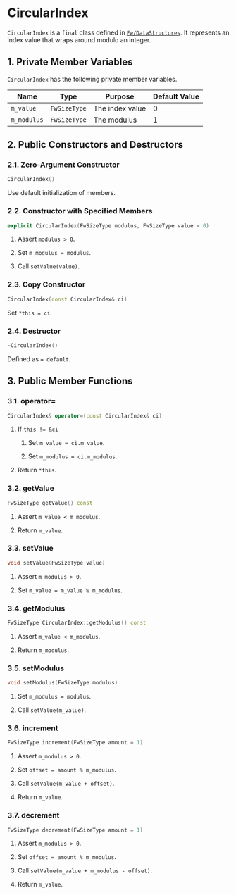 # CircularIndex

`CircularIndex` is a `final` class defined in
[`Fw/DataStructures`](sdd.md).
It represents an index value that
wraps around modulo an integer.

## 1. Private Member Variables

`CircularIndex` has the following private member variables.

|Name|Type|Purpose|Default Value|
|----|----|-------|-------------|
|`m_value`|`FwSizeType`|The index value|0|
|`m_modulus`|`FwSizeType`|The modulus|1|

## 2. Public Constructors and Destructors

### 2.1. Zero-Argument Constructor

```c++
CircularIndex()
```

Use default initialization of members.

### 2.2. Constructor with Specified Members

```c++
explicit CircularIndex(FwSizeType modulus, FwSizeType value = 0)
```

1. Assert `modulus > 0`.

1. Set `m_modulus = modulus`.

1. Call `setValue(value)`.

### 2.3. Copy Constructor

```c++
CircularIndex(const CircularIndex& ci)
```

Set `*this = ci`.

### 2.4. Destructor

```c++
~CircularIndex()
```

Defined as `= default`.

## 3. Public Member Functions

### 3.1. operator=

```c++
CircularIndex& operator=(const CircularIndex& ci)
```

1. If `this != &ci`

    1. Set `m_value = ci.m_value`.

    1. Set `m_modulus = ci.m_modulus`.

1. Return `*this`.

### 3.2. getValue

```c++
FwSizeType getValue() const
```

1. Assert `m_value < m_modulus`.

1. Return `m_value`.

### 3.3. setValue

```c++
void setValue(FwSizeType value)
```

1. Assert `m_modulus > 0`.

2. Set `m_value = m_value % m_modulus`.

### 3.4. getModulus

```c++
FwSizeType CircularIndex::getModulus() const
```

1. Assert `m_value < m_modulus`.

1. Return `m_modulus`.

### 3.5. setModulus

```c++
void setModulus(FwSizeType modulus)
```

1. Set `m_modulus = modulus`.

2. Call `setValue(m_value)`.

### 3.6. increment

```c++
FwSizeType increment(FwSizeType amount = 1)
```

1. Assert `m_modulus > 0`.

1. Set `offset = amount % m_modulus`.

1. Call `setValue(m_value + offset)`.

1. Return `m_value`.

### 3.7. decrement

```c++
FwSizeType decrement(FwSizeType amount = 1)
```

1. Assert `m_modulus > 0`.

1. Set `offset = amount % m_modulus`.

1. Call `setValue(m_value + m_modulus - offset)`.

1. Return `m_value`.

